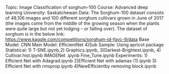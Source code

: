 Topic: Image Classification of sorghum-100
Course: Advanced deep learning
University: Saskatchewan
Data: The Sorghum-100 dataset consists of 48,106 images and 100 different sorghum cultivars grown in June of 2017 (the images come from the middle of the growing season when the plants were quite large but not yet lodging – or falling over). The dataset of sorghum is in the below link: 
https://www.kaggle.com/competitions/sorghum-id-fgvc-9/data
Base Model: CNN
Main Model: EfficientNet 4)Sub Sample: Using apricot package
Statistical: 1) T-SNE.ipynb,2) Graphics.ipynb, 3)Darkest-Brightest.ipynb, 4) Cultivar.hist.ipynb
IMAGENet .ipynb
Fine_Tune.ipynb
Experiments: 1) Efficient Net with Adagrad.ipynb 2)Efficient Net with adamax (1).ipynb 3) Efficient Net with rmsprop.ipynb 4)NewEfficientby removing block.ipynb
